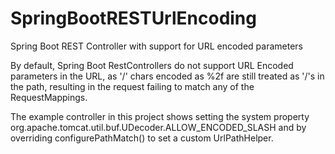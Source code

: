# SpringBootRESTUrlEncoding
Spring Boot REST Controller with support for URL encoded parameters

By default, Spring Boot RestControllers do not support URL Encoded parameters in the URL, as '/' chars
encoded as %2f are still treated as '/'s in the path, resulting in the request failing to match
any of the RequestMappings.

The example controller in this project shows setting the system property 
org.apache.tomcat.util.buf.UDecoder.ALLOW_ENCODED_SLASH
and by overriding configurePathMatch() to set a custom UrlPathHelper.
